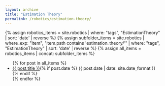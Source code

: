 ```yaml
---
layout: archive
title: "Estimation Theory"
permalink: /robotics/estimation-theory/
---
```


{% assign robotics_items = site.robotics | where: "tags", "EstimationTheory" | sort: 'date' | reverse %}
{% assign subfolder_items = site.robotics | where_exp: "item", "item.path contains 'estimation_theory/'" | where: "tags", "EstimationTheory" | sort: 'date' | reverse %}
{% assign all_items = robotics_items | concat: subfolder_items %}

<ul>
  {% for post in all_items %}
    <li><a href="{{ post.url }}">{{ post.title }}</a>{% if post.date %} <span>{{ post.date | date: site.date_format }}</span>{% endif %}</li>
  {% endfor %}
</ul>